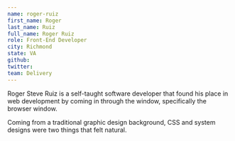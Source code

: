 ```yaml
---
name: roger-ruiz
first_name: Roger
last_name: Ruiz
full_name: Roger Ruiz
role: Front-End Developer
city: Richmond
state: VA
github: 
twitter: 
team: Delivery
---
```


Roger Steve Ruiz is a self-taught software developer that found his place in web development by coming in through the window, specifically the browser window. 

Coming from a traditional graphic design background, CSS and system designs were two things that felt natural.
